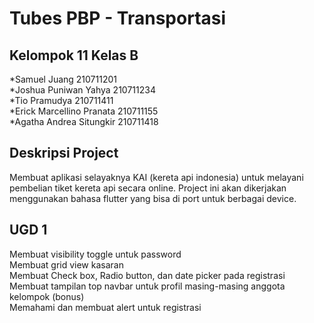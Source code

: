 # Tubes PBP - Transportasi
## Kelompok 11 Kelas B <br />
*Samuel Juang 210711201 <br />
*Joshua Puniwan Yahya 210711234 <br />
*Tio Pramudya 210711411<br />
*Erick Marcellino Pranata 210711155 <br />
*Agatha Andrea Situngkir 210711418 <br />

## Deskripsi Project <br />
Membuat aplikasi selayaknya KAI (kereta api indonesia) untuk melayani pembelian tiket kereta api secara online. Project ini akan dikerjakan menggunakan bahasa flutter yang bisa di port untuk berbagai device. <br />

## UGD 1 <br />
Membuat visibility toggle untuk password <br />
Membuat grid view kasaran <br />
Membuat Check box, Radio button, dan date picker pada registrasi <br />
Membuat tampilan top navbar untuk profil masing-masing anggota kelompok (bonus) <br />
Memahami dan membuat alert untuk registrasi <br />

